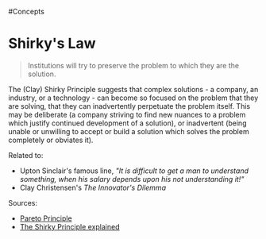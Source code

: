 #Concepts 
# Shirky's Law
> Institutions will try to preserve the problem to which they are the solution.

The (Clay) Shirky Principle suggests that complex solutions - a company, an industry, or a technology - can become so focused on the problem that they are solving, that they can inadvertently perpetuate the problem itself. This may be deliberate (a company striving to find new nuances to a problem which justify continued development of a solution), or inadvertent (being unable or unwilling to accept or build a solution which solves the problem completely or obviates it).

Related to:

-   Upton Sinclair's famous line, _"It is difficult to get a man to understand something, when his salary depends upon his not understanding it!"_
-   Clay Christensen's _The Innovator's Dilemma_


Sources:
-   [Pareto Principle](https://github.com/dwmkerr/hacker-laws/blob/main/README.md#the-pareto-principle-the-8020-rule)
-   [The Shirky Principle explained](https://kk.org/thetechnium/the-shirky-prin/)
